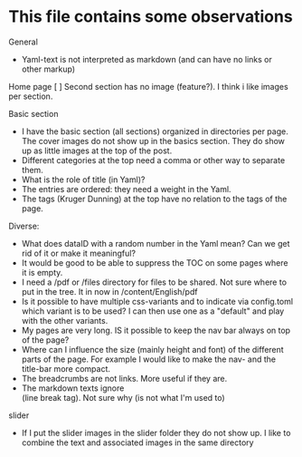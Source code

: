 # This file contains some observations


General
- Yaml-text is not interpreted as markdown (and can have no links or other markup)

Home page
[ ] Second section has no image (feature?). I think i like images per section.

Basic section
- I have the basic section (all sections) organized in directories per page. The cover images do not show up in the basics section. They do show up as little images at the top of the post.
- Different categories at the top need a comma or other way to separate them.
- What is the role of title (in Yaml)?
- The entries are ordered: they need a weight in the Yaml.
- The tags (Kruger Dunning) at the top have no relation to the tags of the page.

Diverse:
- What does dataID with a random number in the Yaml mean? Can we get rid of it or make it meaningful?  
- It would be good to be able to suppress the TOC on some pages where it is empty.  
- I need a /pdf or /files directory for files to be shared. Not sure where to put in the tree. It in now in /content/English/pdf
- Is it possible to have multiple css-variants and to indicate via config.toml which variant is to be used? I can then use one as a "default" and play with the other variants.
- My pages are very long. IS it possible to keep the nav bar always on top of the page?
- Where can I influence the size (mainly height and font) of the different parts of the page. For example I would like to make the nav- and the title-bar more compact.
- The breadcrumbs are not links. More useful if they are.
- The markdown texts ignore <br> (line break tag). Not sure why (is not what I'm used to)

slider
- If I put the slider images in the slider folder they do not show up. I like to combine the text and associated images in the same directory
